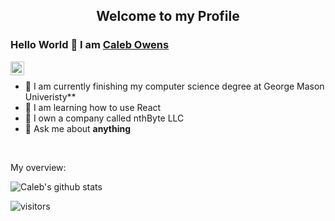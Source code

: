 <p align="center">
 <h2 align="center">Welcome to my Profile</h2>
</p>

### Hello World 👋 I am [Caleb Owens](https://github.com/c10coding)

<a href="https://www.linkedin.com/in/caleb-owens-003264169/">
  <img align="left" alt="TomasCostaK LinkedIn" width="22px" src="https://cdn.jsdelivr.net/npm/simple-icons@v3/icons/linkedin.svg" />
</a>

<div>
  
<br />
<p>

- 🔭 I am currently finishing my computer science degree at George Mason Univeristy**
- 🌱 I am learning how to use React
- 👯 I own a company called nthByte LLC
- 💬 Ask me about **anything**

</h4>
</div>

<br />

<div><p>My overview: </p></div>

![Caleb's github stats](https://github-readme-stats.vercel.app/api?username=c10coding&show_icons=true)
<br />

<!-- Optional Visitors badge: -->
![visitors](https://visitor-badge.laobi.icu/badge?page_id=TomasCostaK.TomasCostaK)

<br />
